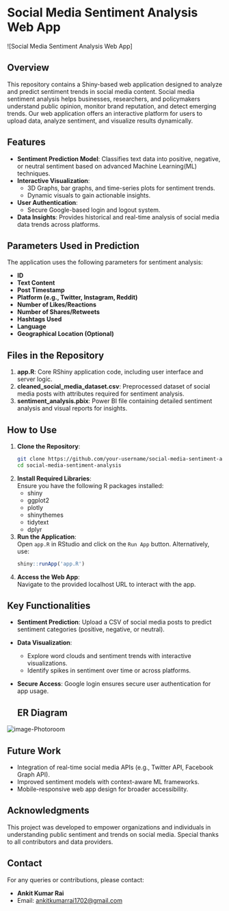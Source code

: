 
# Social Media Sentiment Analysis Web App  

![Social Media Sentiment Analysis Web App]

## Overview  

This repository contains a Shiny-based web application designed to analyze and predict sentiment trends in social media content. Social media sentiment analysis helps businesses, researchers, and policymakers understand public opinion, monitor brand reputation, and detect emerging trends. Our web application offers an interactive platform for users to upload data, analyze sentiment, and visualize results dynamically.  

## Features  

- **Sentiment Prediction Model**: Classifies text data into positive, negative, or neutral sentiment based on advanced Machine Learning(ML) techniques.  
- **Interactive Visualization**:  
  - 3D Graphs, bar graphs, and time-series plots for sentiment trends.  
  - Dynamic visuals to gain actionable insights.  
- **User Authentication**:  
  - Secure Google-based login and logout system.  
- **Data Insights**: Provides historical and real-time analysis of social media data trends across platforms.  

## Parameters Used in Prediction  

The application uses the following parameters for sentiment analysis:  

- **ID**   
- **Text Content**  
- **Post Timestamp**  
- **Platform (e.g., Twitter, Instagram, Reddit)**  
- **Number of Likes/Reactions**  
- **Number of Shares/Retweets**  
- **Hashtags Used**  
- **Language**  
- **Geographical Location (Optional)**  

## Files in the Repository  

1. **app.R**: Core RShiny application code, including user interface and server logic.  
2. **cleaned_social_media_dataset.csv**: Preprocessed dataset of social media posts with attributes required for sentiment analysis.  
3. **sentiment_analysis.pbix**: Power BI file containing detailed sentiment analysis and visual reports for insights.  

## How to Use  

1. **Clone the Repository**:  
   ```bash  
   git clone https://github.com/your-username/social-media-sentiment-analysis.git  
   cd social-media-sentiment-analysis  
   ```  
2. **Install Required Libraries**:  
   Ensure you have the following R packages installed:  
   - shiny  
   - ggplot2  
   - plotly  
   - shinythemes  
   - tidytext  
   - dplyr  
3. **Run the Application**:  
   Open `app.R` in RStudio and click on the `Run App` button. Alternatively, use:  
   ```R  
   shiny::runApp('app.R')  
   ```  
4. **Access the Web App**:  
   Navigate to the provided localhost URL to interact with the app.  

## Key Functionalities  

- **Sentiment Prediction**: Upload a CSV of social media posts to predict sentiment categories (positive, negative, or neutral).  
- **Data Visualization**:  
  - Explore word clouds and sentiment trends with interactive visualizations.  
  - Identify spikes in sentiment over time or across platforms.  
- **Secure Access**: Google login ensures secure user authentication for app usage.

  ## ER Diagram
   
  
![image-Photoroom](https://github.com/user-attachments/assets/21941cea-2beb-41c2-a623-871977307f6e)

## Future Work  

- Integration of real-time social media APIs (e.g., Twitter API, Facebook Graph API).  
- Improved sentiment models with context-aware ML frameworks. 
- Mobile-responsive web app design for broader accessibility.  

## Acknowledgments  

This project was developed to empower organizations and individuals in understanding public sentiment and trends on social media. Special thanks to all contributors and data providers.  

## Contact  

For any queries or contributions, please contact:  

- **Ankit Kumar Rai**  
- Email: [ankitkumarrai1702@gmail.com](mailto:ankitkumarrai1702@gmail.com)
